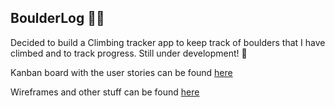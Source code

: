 ## BoulderLog 🧗‍♀️

Decided to build a Climbing tracker app to keep track of boulders that I have climbed and to track progress.
Still under development! 🚧

Kanban board with the user stories can be found [here](https://github.com/JenniSvensson/Boulder-log-client/projects/1)

Wireframes and other stuff can be found [here](https://www.figma.com/file/MRsSZBL47z1aa20GR6Xp2u/BoulderLog?node-id=7%3A0)

